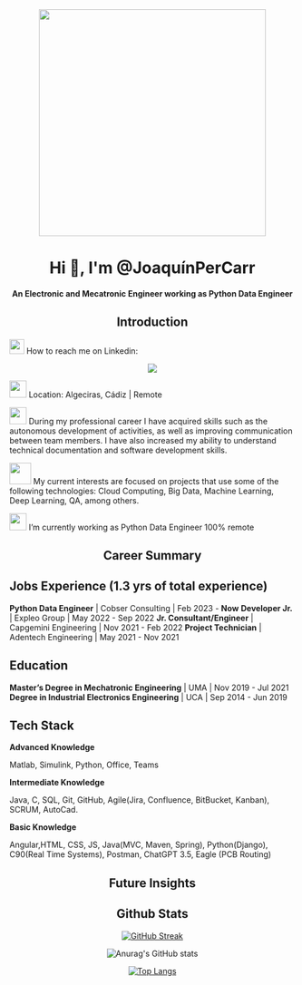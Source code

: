 <div align="center">
<img src="https://umb.edu.co/wp-content/uploads/2021/12/Ingenieria-Software.jpg" width="400">
</div>

<h1 align="center">Hi 👋, I'm @JoaquínPerCarr </h1>

<div align="center">

#### An Electronic and Mecatronic Engineer working as Python Data Engineer

</div>

<div align="center">

## Introduction
</div>

<img src="https://cdn-icons-png.flaticon.com/512/2703/2703438.png" width="26"> How to reach me on Linkedin:

<div align="center">
<a href="http://www.linkedin.com/in/joaquinperezcarrasco
" target="_blank"><img src="https://img.shields.io/badge/-LinkedIn-%230077B5?style=for-the-badge&amp;logo=linkedin&amp;logoColor=white" target="_blank"></a>

</div>

<img src="https://cdn-icons-png.flaticon.com/512/2057/2057837.png" width="30"> Location: Algeciras, Cádiz | Remote

<img src="https://cdn-icons-png.flaticon.com/512/2554/2554282.png" width="30"> During my professional career I have acquired skills such as the autonomous development of activities, as well as improving communication between team members. I have also increased my ability to understand technical documentation and software development skills. 


<img src="https://cdn-icons-png.flaticon.com/512/3362/3362087.png" width="38"> My current interests are focused on projects that use some of the following technologies: Cloud Computing, Big Data, Machine Learning, Deep Learning, QA, among others.

<img src="https://cdn-icons-png.flaticon.com/512/3281/3281307.png" width="30"> I’m currently working as Python Data Engineer 100% remote 
</div>


<div align="center">

## Career Summary
</div>

## Jobs Experience (1.3 yrs of total experience)

**Python Data Engineer**     |   Cobser Consulting   |   Feb 2023 - **Now**
**Developer Jr.**            |      Expleo Group     |   May 2022 - Sep 2022
**Jr. Consultant/Engineer**  | Capgemini Engineering |   Nov 2021 - Feb 2022
**Project Technician**       | Adentech Engineering  |   May 2021 - Nov 2021

## Education

**Master’s Degree in Mechatronic Engineering**   | UMA |  Nov 2019 - Jul 2021
**Degree in Industrial Electronics Engineering** | UCA |  Sep 2014 - Jun 2019

## Tech Stack
</div>

**Advanced Knowledge**

Matlab, Simulink, Python, Office, Teams

**Intermediate Knowledge**

Java, C, SQL, Git, GitHub, Agile(Jira, Confluence, BitBucket, Kanban), SCRUM, AutoCad.

**Basic Knowledge**

Angular,HTML, CSS, JS, Java(MVC, Maven, Spring), Python(Django), C90(Real Time Systems), Postman, ChatGPT 3.5, Eagle (PCB Routing)


<div align="center">

## Future Insights
</div>

<div align="center">

## Github Stats

[![GitHub Streak](https://streak-stats.demolab.com?user=JoaquinPerCarr&theme=ayu-light&date_format=j%20M%5B%20Y%5D)](https://git.io/streak-stats)

![Anurag's GitHub stats](https://github-readme-stats.vercel.app/api?username=JoaquinPerCarr&show_icons=true&theme=transparent)

[![Top Langs](https://github-readme-stats.vercel.app/api/top-langs/?username=JoaquinPerCarr&hide=javascript,html)](https://github.com/anuraghazra/github-readme-stats)
</div>
